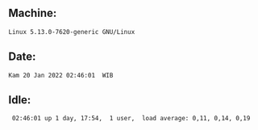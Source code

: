 ## Machine:
```
Linux 5.13.0-7620-generic GNU/Linux
```
## Date:
```
Kam 20 Jan 2022 02:46:01  WIB
```
## Idle:
```
 02:46:01 up 1 day, 17:54,  1 user,  load average: 0,11, 0,14, 0,19
```
